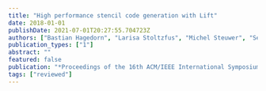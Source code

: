 ```yaml
---
title: "High performance stencil code generation with Lift"
date: 2018-01-01
publishDate: 2021-07-01T20:27:55.704723Z
authors: ["Bastian Hagedorn", "Larisa Stoltzfus", "Michel Steuwer", "Sergei Gorlatch", "Christophe Dubach"]
publication_types: ["1"]
abstract: ""
featured: false
publication: "*Proceedings of the 16th ACM/IEEE International Symposium on Code Generation and Optimization (<span style=\"font-weight:bold\"><span style=\"font-weight:bold;color:black\">CGO</span></span>)*"
tags: ["reviewed"]
---
```


